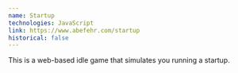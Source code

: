 ```yaml
---
name: Startup
technologies: JavaScript
link: https://www.abefehr.com/startup
historical: false
---
```


This is a web-based idle game that simulates you running a startup.

